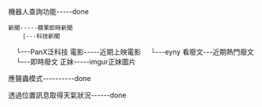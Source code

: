 機器人查詢功能-----done

	新聞-----蘋果即時新聞
 	    |---科技新聞
   	  └---PanX泛科技
	電影-----近期上映電影
   	  └---eyny
	看廢文---近期熱門廢文
 	    └---即時廢文
	正妹-----imgur正妹圖片
 
應聲蟲模式----------done


透過位置訊息取得天氣狀況------done
